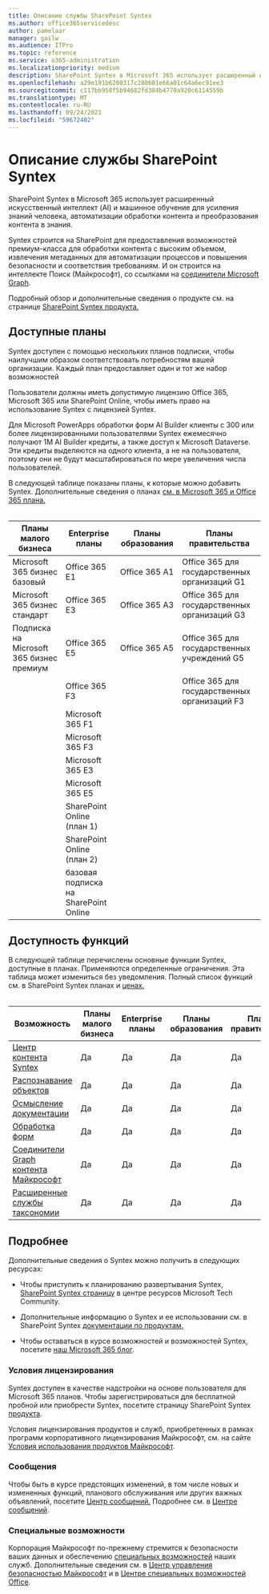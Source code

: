 ```yaml
---
title: Описание службы SharePoint Syntex
ms.author: office365servicedesc
author: pamelaar
manager: gailw
ms.audience: ITPro
ms.topic: reference
ms.service: o365-administration
ms.localizationpriority: medium
description: SharePoint Syntex в Microsoft 365 использует расширенный искусственный интеллект (AI) и машинное обучение для усиления знаний человека, автоматизации обработки контента и преобразования контента в знания.
ms.openlocfilehash: a29e191b6200317c280601e66a01c64a6ec91ee3
ms.sourcegitcommit: c117bb958f5b94682fd384b4770a920c6114559b
ms.translationtype: MT
ms.contentlocale: ru-RU
ms.lasthandoff: 09/24/2021
ms.locfileid: "59672402"
---
```

# <a name="sharepoint-syntex-service-description"></a>Описание службы SharePoint Syntex 

SharePoint Syntex в Microsoft 365 использует расширенный искусственный интеллект (AI) и машинное обучение для усиления знаний человека, автоматизации обработки контента и преобразования контента в знания.

Syntex строится на SharePoint для предоставления возможностей премиум-класса для обработки контента с высоким объемом, извлечения метаданных для автоматизации процессов и повышения безопасности и соответствия требованиям. И он строится на интеллекте Поиск (Майкрософт), со ссылками на [соединители Microsoft Graph](/microsoftsearch/connectors-overview).

Подробный обзор и дополнительные сведения о продукте см. на странице [SharePoint Syntex продукта.](https://aka.ms/sharepointsyntex)

## <a name="available-plans"></a>Доступные планы

Syntex доступен с помощью нескольких планов подписки, чтобы наилучшим образом соответствовать потребностям вашей организации. Каждый план предоставляет один и тот же набор возможностей

Пользователи должны иметь допустимую лицензию Office 365, Microsoft 365 или SharePoint Online, чтобы иметь право на использование Syntex с лицензией Syntex.

Для Microsoft PowerApps обработки форм AI Builder клиенты с 300 или более лицензированными пользователями Syntex ежемесячно получают 1M AI Builder кредиты, а также доступ к Microsoft Dataverse. Эти кредиты выделяются на одного клиента, а не на пользователя, поэтому они не будут масштабироваться по мере увеличения числа пользователей.

В следующей таблице показаны планы, к которые можно добавить Syntex. Дополнительные сведения о планах [см. в Microsoft 365 и Office 365 плана.](../office-365-platform-service-description/office-365-plan-options.md)<br><br>


| Планы малого бизнеса            | Enterprise планы         | Планы образования     | Планы правительства         |
| ------------------------------- | ------------------------ | ------------------- | ------------------------ |
| Microsoft 365 бизнес базовый    | Office 365 E1            | Office 365 A1       | Office 365 для государственных организаций G1 |
| Microsoft 365 бизнес стандарт | Office 365 E3            | Office 365 A3       | Office 365 для государственных организаций G3 |
| Подписка на Microsoft 365 бизнес премиум  | Office 365 E5            | Office 365 A5       | Office 365 для государственных учреждений G5 |
|                                 | Office 365 F3            |                     | Office 365 для государственных организаций F3 |
|                                 | Microsoft 365 F1         |                     |                          |
|                                 | Microsoft 365 F3         |                     |                          |
|                                 | Microsoft 365 E3         |                     |                          |
|                                 | Microsoft 365 E5         |                     |                          |
|                                 | SharePoint Online (план 1) |                     |                          |
|                                 | SharePoint Online (план 2) |                     |                          |
|                                 | базовая подписка на SharePoint Online  |                     |                          |

## <a name="feature-availability"></a>Доступность функций

В следующей таблице перечислены основные функции Syntex, доступные в планах. Применяются определенные ограничения. Эта таблица может измениться без уведомления. Полный список функций см. в SharePoint Syntex планах и [ценах.](https://www.microsoft.com/microsoft-365/enterprise/sharepoint-syntex)<br><br>

| Возможность | Планы малого бизнеса | Enterprise планы | Планы образования | Планы правительства |
|--|--|--|--|--|
| [Центр контента Syntex](sharepoint-syntex-features.md#syntex-content-center) | Да | Да | Да | Да |
| [Распознавание объектов](sharepoint-syntex-features.md#object-recognition) | Да | Да | Да | Да |
| [Осмысление документации](sharepoint-syntex-features.md#document-understanding) | Да | Да | Да | Да |
| [Обработка форм](sharepoint-syntex-features.md#form-processing) | Да | Да | Да | Да |
| [Соединители Graph контента Майкрософт](sharepoint-syntex-features.md#microsoft-graph-content-connectors) | Да | Да | Да | Да |
| [Расширенные службы таксономии](sharepoint-syntex-features.md#advanced-taxonomy-services) | Да | Да | Да | Да |

## <a name="learn-more"></a>Подробнее

Дополнительные сведения о Syntex можно получить в следующих ресурсах:

  - Чтобы приступить к планированию развертывания Syntex, [SharePoint Syntex страницу](https://resources.techcommunity.microsoft.com/sharepoint-syntex/) в центре ресурсов Microsoft Tech Community.

  - Дополнительные информацию о Syntex и ее использовании см. в SharePoint Syntex [документации по продуктам.](/microsoft-365/contentunderstanding/)

  - Чтобы оставаться в курсе возможностей и возможностей Syntex, посетите [наш Microsoft 365 блог](https://go.microsoft.com/fwlink/?linkid=2084915).

### <a name="licensing-terms"></a>Условия лицензирования

Syntex доступен в качестве надстройки на основе пользователя для Microsoft 365 планов. Чтобы зарегистрироваться для бесплатной пробной или приобрести Syntex, посетите страницу SharePoint Syntex [продукта](https://aka.ms/sharepointsyntex).

Условия лицензирования продуктов и служб, приобретенных в рамках программ корпоративного лицензирования Майкрософт, см. на сайте [Условия использования продуктов Майкрософт](https://www.microsoft.com/licensing/terms/).

### <a name="messaging"></a>Сообщения

Чтобы быть в курсе предстоящих изменений, в том числе новых и измененных функций, планового обслуживания или других важных объявлений, посетите [Центр сообщений.](https://go.microsoft.com/fwlink/p/?linkid=2070717) Подробнее см. в [Центре сообщений](/microsoft-365/admin/manage/message-center).

### <a name="accessibility"></a>Специальные возможности

Корпорация Майкрософт по-прежнему стремится к безопасности ваших данных и обеспечению [специальных возможностей](https://www.microsoft.com/trust-center/compliance/accessibility) наших служб. Дополнительные сведения см. в [Центр управления безопасностью Майкрософт](https://www.microsoft.com/trust-center) и в [Центре специальных возможностей Office](https://support.office.com/article/ecab0fcf-d143-4fe8-a2ff-6cd596bddc6d).